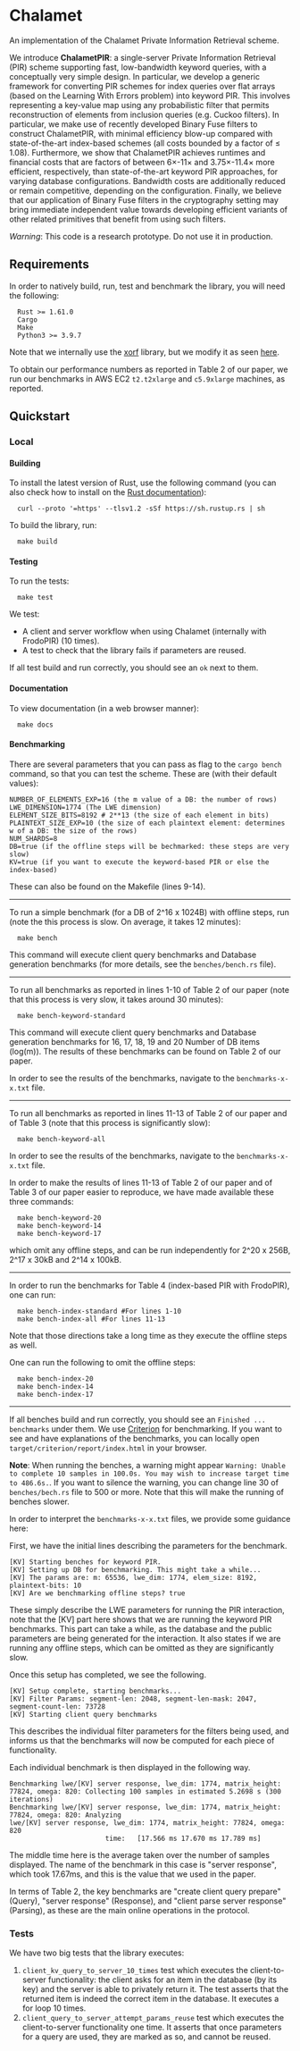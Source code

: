 # Chalamet

An implementation of the Chalamet Private Information Retrieval scheme.

We introduce **ChalametPIR**: a single-server Private Information Retrieval (PIR) scheme supporting fast, low-bandwidth keyword queries, with a conceptually very simple design. In particular, we develop a generic framework for converting PIR schemes for index queries over flat arrays (based on the Learning With Errors problem) into keyword PIR. This involves representing a key-value map using any probabilistic filter that permits reconstruction of elements from inclusion queries (e.g. Cuckoo filters). In particular, we make use of recently developed Binary Fuse filters to construct ChalametPIR, with minimal efficiency blow-up compared with state-of-the-art index-based schemes (all costs bounded by a factor of ≤ 1.08). Furthermore, we show that ChalametPIR achieves runtimes and financial costs that are factors of between 6×-11× and
3.75×-11.4× more efficient, respectively, than state-of-the-art keyword PIR approaches, for varying database configurations. Bandwidth costs are additionally reduced or remain competitive, depending on the configuration. Finally, we believe that our application of Binary Fuse filters in the cryptography setting may bring immediate independent value towards developing efficient variants of other related primitives that benefit from using such filters.

*Warning*: This code is a research prototype. Do not use it in production.

## Requirements

In order to natively build, run, test and benchmark the library, you will need the following:

```
  Rust >= 1.61.0
  Cargo
  Make
  Python3 >= 3.9.7
```

Note that we internally use the [xorf](https://github.com/ayazhafiz/xorf) library, but we modify it as seen [here](https://github.com/claucece/chalamet/tree/main/bff-modp).

To obtain our performance numbers as reported in Table 2 of our paper, we run our benchmarks in AWS EC2 ``t2.t2xlarge`` and ``c5.9xlarge`` machines, as reported.


## Quickstart

### Local

#### Building

To install the latest version of Rust, use the following command (you can also check how to install on the [Rust documentation](https://www.rust-lang.org/tools/install)):

```
  curl --proto '=https' --tlsv1.2 -sSf https://sh.rustup.rs | sh
```

To build the library, run:

```
  make build
```

#### Testing

To run the tests:

```
  make test
```

We test:

* A client and server workflow when using Chalamet (internally with FrodoPIR) (10 times).
* A test to check that the library fails if parameters are reused.

If all test build and run correctly, you should see an `ok` next to them.

#### Documentation

To view documentation (in a web browser manner):

```
  make docs
```

#### Benchmarking

There are several parameters that you can pass as flag to the `cargo bench` command, so that you can test the scheme.
These are (with their default values):

```
NUMBER_OF_ELEMENTS_EXP=16 (the m value of a DB: the number of rows)
LWE_DIMENSION=1774 (The LWE dimension)
ELEMENT_SIZE_BITS=8192 # 2**13 (the size of each element in bits)
PLAINTEXT_SIZE_EXP=10 (the size of each plaintext element: determines w of a DB: the size of the rows)
NUM_SHARDS=8
DB=true (if the offline steps will be bechmarked: these steps are very slow)
KV=true (if you want to execute the keyword-based PIR or else the index-based)

```

These can also be found on the Makefile (lines 9-14).

---

To run a simple benchmark (for a DB of 2^16 x 1024B) with offline steps, run (note the this process is slow. On average, it takes 12 minutes):

```
  make bench
```

This command will execute client query benchmarks and Database generation benchmarks (for more details, see the `benches/bench.rs` file).

---
To run all benchmarks  as reported in lines 1-10 of Table 2 of our paper (note that this process is very slow, it takes around 30 minutes):

```
  make bench-keyword-standard
```

This command will execute client query benchmarks and Database generation benchmarks for 16, 17, 18, 19 and 20 Number of DB items (log(m)). The results of these benchmarks can be found on Table 2 of our paper.

In order to see the results of the benchmarks, navigate to the `benchmarks-x-x.txt` file.

---
To run all benchmarks as reported in lines 11-13 of Table 2 of our paper and of Table 3 (note that this process is significantly slow):

```
  make bench-keyword-all
```

In order to see the results of the benchmarks, navigate to the `benchmarks-x-x.txt` file.

In order to make the results of lines 11-13 of Table 2 of our paper and of Table 3 of our paper easier to reproduce, we have made available these three commands:


```
  make bench-keyword-20
  make bench-keyword-14
  make bench-keyword-17
```

which omit any offline steps, and can be run independently for 2^20 x 256B, 2^17 x 30kB and 2^14 x 100kB.

---

In order to run the benchmarks for Table 4 (index-based PIR with FrodoPIR), one can run:

```
  make bench-index-standard #For lines 1-10
  make bench-index-all #For lines 11-13
```

Note that those directions take a long time as they execute the offline steps as well.

One can run the following to omit the offline steps:

```
  make bench-index-20
  make bench-index-14
  make bench-index-17
```

---

If all benches build and run correctly, you should see an `Finished ... benchmarks` under them.
We use [Criterion](https://bheisler.github.io/criterion.rs/book/index.html) for benchmarking.
If you want to see and have explanations of the benchmarks, you can locally open `target/criterion/report/index.html` in your browser.

**Note**: When running the benches, a warning might appear ``Warning: Unable to complete 10 samples in 100.0s. You may wish to increase target time to 486.6s.``. If you want to silence the warning, you can change line 30 of `benches/bech.rs` file to 500 or more. Note that this will make the running of benches slower.

In order to interpret the `benchmarks-x-x.txt` files, we provide some guidance here:


First, we have the initial lines describing the parameters for the benchmark.

```
[KV] Starting benches for keyword PIR.
[KV] Setting up DB for benchmarking. This might take a while...
[KV] The params are: m: 65536, lwe_dim: 1774, elem_size: 8192, plaintext-bits: 10
[KV] Are we benchmarking offline steps? true
```

These simply describe the LWE parameters for running the PIR interaction, note that the [KV] part here shows that we are running the keyword PIR benchmarks. This part can take a while, as the database and the public parameters are being generated for the interaction. It also states if we are running any offline steps, which can be omitted as they are significantly slow.

Once this setup has completed, we see the following.

```
[KV] Setup complete, starting benchmarks...
[KV] Filter Params: segment-len: 2048, segment-len-mask: 2047, segment-count-len: 73728
[KV] Starting client query benchmarks
```

This describes the individual filter parameters for the filters being used, and informs us that the benchmarks will now be computed for each piece of functionality.

Each individual benchmark is then displayed in the following way.

```
Benchmarking lwe/[KV] server response, lwe_dim: 1774, matrix_height: 77824, omega: 820: Collecting 100 samples in estimated 5.2698 s (300 iterations)
Benchmarking lwe/[KV] server response, lwe_dim: 1774, matrix_height: 77824, omega: 820: Analyzing
lwe/[KV] server response, lwe_dim: 1774, matrix_height: 77824, omega: 820
                        time:   [17.566 ms 17.670 ms 17.789 ms]
```

The middle time here is the average taken over the number of samples displayed. The name of the benchmark in this case is "server response", which took 17.67ms, and this is the value that we used in the paper.

In terms of Table 2, the key benchmarks are "create client query prepare" (Query), "server response" (Response), and "client parse server response" (Parsing), as these are the main online operations in the protocol.

### Tests

We have two big tests that the library executes:

1. `client_kv_query_to_server_10_times` test which executes the client-to-server functionality:
   the client asks for an item in the database (by its key) and the server is able to privately return it.
   The test asserts that the returned item is indeed the correct item in the database.
   It executes a for loop 10 times.
2. `client_query_to_server_attempt_params_reuse` test which executes the client-to-server
   functionality one time. It asserts that once parameters for a query are used, they
   are marked as so, and cannot be reused.
